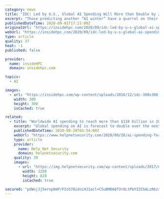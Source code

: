 ```yaml
---
category: news
title: "IDC: Led by U.S., Global AI Spending Will More than Double by 2024"
excerpt: "Those predicting another “AI winter” have a quarrel on their hands with industry analyst firm International Data Corp., which forecasts global spending on AI will more than than double over the next four years,"
publishedDateTime: 2020-09-01T17:21:00Z
originalUrl: "https://insidehpc.com/2020/09/idc-led-by-u-s-global-ai-spending-will-more-than-double-by-2024/"
webUrl: "https://insidehpc.com/2020/09/idc-led-by-u-s-global-ai-spending-will-more-than-double-by-2024/"
type: article
quality: 37
heat: -1
published: false

provider:
  name: insideHPC
  domain: insidehpc.com

topics:
  - AI

images:
  - url: "https://insidehpc.com/wp-content/uploads/2016/12/idc-300x300.jpg"
    width: 300
    height: 300
    isCached: true

related:
  - title: "Worldwide AI spending to reach more than $110 billion in 2024"
    excerpt: "Global spending on AI is forecast to double over the next four years, growing from $50.1 billion in 2020 to more than $110 billion in 2024."
    publishedDateTime: 2020-08-28T03:54:00Z
    webUrl: "https://www.helpnetsecurity.com/2020/08/28/ai-spending-forecast-2024/"
    type: article
    provider:
      name: Help Net Security
      domain: helpnetsecurity.com
    quality: 39
    images:
      - url: "https://img.helpnetsecurity.com/wp-content/uploads/2017/07/09103700/money-1.jpg"
        width: 1280
        height: 828
        isCached: true

secured: "pdWojJj5ernp0mP/FIo57OidcLHJ1acl+CSuBMDAQf3r9LtPbYIZCGALzR6za0qeqiQ42UDEe9IA4EgPwAA0hy7f8e2n5LQJ6xKxdqe4OID7ghPm+Efh3PLepSe25iF9ktHphvTgpqZPqumti607WO+VoEHyenKP9PQLGpllP8rd+APu+Huw7zh6vFRfpxtK+JlvLdgKxM6WJJwa+75d9RzHH+PBJhN/t/PgUAGpnb9jd9Cjh2mXGTYI1OvbdUvA61dYKNsPKq41gMJiQhqzHuwfzGbzb0qyL+fsjeRKwBeDuNftTd9RGyCnEg6IeyvTApx2i7dbuknKkt2eJTEqXvZ53DADInLfbIqHEwn4fHc=;VphLloX95BUIZXKmwrcW5g=="
---
```


